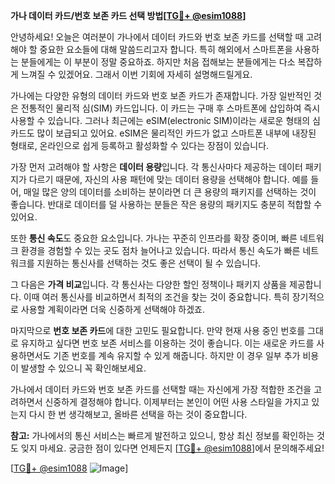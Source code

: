 **가나 데이터 카드/번호 보존 카드 선택 방법[[TG💪+ @esim1088](https://t.me/s/esim1088)]**

안녕하세요! 오늘은 여러분이 가나에서 데이터 카드와 번호 보존 카드를 선택할 때 고려해야 할 중요한 요소들에 대해 말씀드리고자 합니다. 특히 해외에서 스마트폰을 사용하는 분들에게는 이 부분이 정말 중요하죠. 하지만 처음 접해보는 분들에게는 다소 복잡하게 느껴질 수 있겠어요. 그래서 이번 기회에 자세히 설명해드릴게요.

가나에는 다양한 유형의 데이터 카드와 번호 보존 카드가 존재합니다. 가장 일반적인 것은 전통적인 물리적 심(SIM) 카드입니다. 이 카드는 구매 후 스마트폰에 삽입하여 즉시 사용할 수 있습니다. 그러나 최근에는 eSIM(electronic SIM)이라는 새로운 형태의 심 카드도 많이 보급되고 있어요. eSIM은 물리적인 카드가 없고 스마트폰 내부에 내장된 형태로, 온라인으로 쉽게 등록하고 활성화할 수 있다는 장점이 있습니다.

가장 먼저 고려해야 할 사항은 **데이터 용량**입니다. 각 통신사마다 제공하는 데이터 패키지가 다르기 때문에, 자신의 사용 패턴에 맞는 데이터 용량을 선택해야 합니다. 예를 들어, 매일 많은 양의 데이터를 소비하는 분이라면 더 큰 용량의 패키지를 선택하는 것이 좋습니다. 반대로 데이터를 덜 사용하는 분들은 작은 용량의 패키지도 충분히 적합할 수 있어요.

또한 **통신 속도**도 중요한 요소입니다. 가나는 꾸준히 인프라를 확장 중이며, 빠른 네트워크 환경을 경험할 수 있는 곳도 점차 늘어나고 있습니다. 따라서 통신 속도가 빠른 네트워크를 지원하는 통신사를 선택하는 것도 좋은 선택이 될 수 있습니다.

그 다음은 **가격 비교**입니다. 각 통신사는 다양한 할인 정책이나 패키지 상품을 제공합니다. 이때 여러 통신사를 비교하면서 최적의 조건을 찾는 것이 중요합니다. 특히 장기적으로 사용할 계획이라면 더욱 신중하게 선택해야 하겠죠.

마지막으로 **번호 보존 카드**에 대한 고민도 필요합니다. 만약 현재 사용 중인 번호를 그대로 유지하고 싶다면 번호 보존 서비스를 이용하는 것이 좋습니다. 이는 새로운 카드를 사용하면서도 기존 번호를 계속 유지할 수 있게 해줍니다. 하지만 이 경우 일부 추가 비용이 발생할 수 있으니 꼭 확인해보세요.

가나에서 데이터 카드와 번호 보존 카드를 선택할 때는 자신에게 가장 적합한 조건을 고려하면서 신중하게 결정해야 합니다. 이제부터는 본인이 어떤 사용 스타일을 가지고 있는지 다시 한 번 생각해보고, 올바른 선택을 하는 것이 중요합니다.

**참고:** 가나에서의 통신 서비스는 빠르게 발전하고 있으니, 항상 최신 정보를 확인하는 것도 잊지 마세요. 궁금한 점이 있다면 언제든지 [[TG💪+ @esim1088](https://t.me/s/esim1088)]에서 문의해주세요!

[[TG💪+ @esim1088](https://t.me/s/esim1088) ![Image](https://i.postimg.cc/Y0z9fWf4/image.png)]